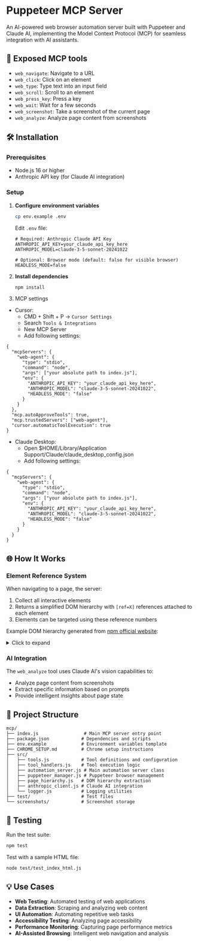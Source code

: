 # Puppeteer MCP Server

An AI-powered web browser automation server built with Puppeteer and Claude AI, implementing the Model Context Protocol (MCP) for seamless integration with AI assistants.

## 🚀 Exposed MCP tools

- `web_navigate`: Navigate to a URL
- `web_click`: Click on an element
- `web_type`: Type text into an input field
- `web_scroll`: Scroll to an element
- `web_press_key`: Press a key
- `web_wait`: Wait for a few seconds
- `web_screenshot`: Take a screenshot of the current page
- `web_analyze`: Analyze page content from screenshots

## 🛠️ Installation

### Prerequisites

- Node.js 16 or higher
- Anthropic API key (for Claude AI integration)

### Setup


1. **Configure environment variables**

   ```bash
   cp env.example .env
   ```

   Edit `.env` file:

   ```env
   # Required: Anthropic Claude API Key
   ANTHROPIC_API_KEY=your_claude_api_key_here
   ANTHROPIC_MODEL=claude-3-5-sonnet-20241022

   # Optional: Browser mode (default: false for visible browser)
   HEADLESS_MODE=false
   ```

2. **Install dependencies**

   ```bash
   npm install
   ```

3. MCP settings

- Cursor:
  - CMD + Shift + P -> `Cursor Settings`
  - Search `Tools & Integrations`
  - New MCP Server
  - Add following settings:
```
{
  "mcpServers": {
    "web-agent": {
      "type": "stdio",
      "command": "node",
      "args": ["your absolute path to index.js"],
      "env": {
        "ANTHROPIC_API_KEY": "your_claude_api_key_here",
        "ANTHROPIC_MODEL": "claude-3-5-sonnet-20241022",
        "HEADLESS_MODE": "false"
      }
    }
  },
  "mcp.autoApproveTools": true,
  "mcp.trustedServers": ["web-agent"],
  "cursor.automaticToolExecution": true
}
```

- Claude Desktop:
  - Open $HOME/Library/Application Support/Claude/claude_desktop_config.json
  - Add following settings:
```
{
  "mcpServers": {
    "web-agent": {
      "type": "stdio",
      "command": "node",
      "args": ["your absolute path to index.js"],
      "env": {
        "ANTHROPIC_API_KEY": "your_claude_api_key_here",
        "ANTHROPIC_MODEL": "claude-3-5-sonnet-20241022",
        "HEADLESS_MODE": "false"
      }
    }
  }
}
```

## 🌐 How It Works

### Element Reference System

When navigating to a page, the server:

1. Collect all interactive elements
2. Returns a simplified DOM hierarchy with `[ref=X]` references attached to each element
3. Elements can be targeted using these reference numbers


Example DOM hierarchy generated from [npm official website](https://npmjs.com):

<details>
  <summary>Click to expand</summary>
  
```
Navigated to: https://npmjs.com

- Page Snapshot
- document [ref=s1e1]:
  - link "skip to content" [ref=s1e2]
    - /url: #main
  - link "skip to package search" [ref=s1e3]
    - /url: #search
  - link "skip to sign in" [ref=s1e4]
    - /url: #signin
  - span "❤"
  - list "Nav Menu"
    - listitem
      - menuitem "Pro" [ref=s1e5]
        - /url: /products/pro
    - listitem
      - menuitem "Teams" [ref=s1e6]
        - /url: /products/teams
    - listitem
      - menuitem "Pricing" [ref=s1e7]
        - /url: /products
    - listitem
      - menuitem "Documentation" [ref=s1e8]
        - /url: https://docs.npmjs.com
  - span "npm"
  - link "Npm" [ref=s1e9]
    - /url: /
  - form
    - input "Search packages" [ref=s1e10]
    - button "Search" [ref=s1e11]
  - link "Sign Up" [ref=s1e12]
    - /url: /signup
  - link "Sign In" [ref=s1e13]
    - /url: /login
  - heading "Build amazing things" [level=1]:
  - div "We're GitHub, the company behind the npm Registry and npm CLI. We offer those to the community for free, but our day job is building and selling useful tools for developers like you."
  - heading "Take your JavaScript development up a notch" [level=2]:
  - div "Get started today for free, or step up to npm Pro to enjoy a premium JavaScript development experience, with features like private packages."
  - link "Sign up for free" [ref=s1e14]
    - /url: /signup
  - link "Learn about Pro" [ref=s1e15]
    - /url: /products/pro
  - heading "Footer" [level=2]:
  - link "Visit npm GitHub page" [ref=s1e16]
    - /url: https://github.com/npm
  - link "GitHub" [ref=s1e17]
    - /url: https://github.com
  - heading "Support" [level=3]:
  - list
    - listitem
      - link "Help" [ref=s1e18]
        - /url: https://docs.npmjs.com
    - listitem
      - link "Advisories" [ref=s1e19]
        - /url: https://github.com/advisories
    - listitem
      - link "Status" [ref=s1e20]
        - /url: http://status.npmjs.org/
    - listitem
      - link "Contact npm" [ref=s1e21]
        - /url: /support
  - heading "Company" [level=3]:
  - list
    - listitem
      - link "About" [ref=s1e22]
        - /url: /about
    - listitem
      - link "Blog" [ref=s1e23]
        - /url: https://github.blog/tag/npm/
    - listitem
      - link "Press" [ref=s1e24]
        - /url: /press
  - heading "Terms & Policies" [level=3]:
  - list
    - listitem
      - link "Policies" [ref=s1e25]
        - /url: /policies/
    - listitem
      - link "Terms of Use" [ref=s1e26]
        - /url: /policies/terms
    - listitem
      - link "Code of Conduct" [ref=s1e27]
        - /url: /policies/conduct
    - listitem
      - link "Privacy" [ref=s1e28]
        - /url: /policies/privacy
```
</details>

### AI Integration

The `web_analyze` tool uses Claude AI's vision capabilities to:

- Analyze page content from screenshots
- Extract specific information based on prompts
- Provide intelligent insights about page state

## 📁 Project Structure

```
mcp/
├── index.js                 # Main MCP server entry point
├── package.json            # Dependencies and scripts
├── env.example             # Environment variables template
├── CHROME_SETUP.md         # Chrome setup instructions
├── src/
│   ├── tools.js            # Tool definitions and configuration
│   ├── tool_handlers.js    # Tool execution logic
│   ├── automation_server.js # Main automation server class
│   ├── puppeteer_manager.js # Puppeteer browser management
│   ├── page_hierarchy.js   # DOM hierarchy extraction
│   ├── anthropic_client.js # Claude AI integration
│   └── logger.js           # Logging utilities
├── test/                   # Test files
└── screenshots/            # Screenshot storage
```

## 🧪 Testing

Run the test suite:

```bash
npm test
```

Test with a sample HTML file:

```bash
node test/test_index_html.js
```

## 💡 Use Cases

- **Web Testing**: Automated testing of web applications
- **Data Extraction**: Scraping and analyzing web content
- **UI Automation**: Automating repetitive web tasks
- **Accessibility Testing**: Analyzing page accessibility
- **Performance Monitoring**: Capturing page performance metrics
- **AI-Assisted Browsing**: Intelligent web navigation and analysis
